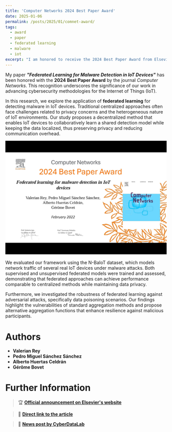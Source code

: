 ```yaml
---
title: 'Computer Networks 2024 Best Paper Award'
date: 2025-01-06
permalink: /posts/2025/01/comnet-award/
tags:
  - award
  - paper
  - federated learning
  - malware
  - iot
excerpt: "I am honored to receive the 2024 Best Paper Award from Elsevier's Computer Networks journal for our work on federated learning for malware detection in IoT."
---
```


My paper _**"Federated Learning for Malware Detection in IoT Devices"**_ has been honored with the **2024 Best Paper Award** by the journal *Computer Networks*. This recognition underscores the significance of our work in advancing cybersecurity methodologies for the Internet of Things (IoT).

In this research, we explore the application of **federated learning** for detecting malware in IoT devices. Traditional centralized approaches often face challenges related to privacy concerns and the heterogeneous nature of IoT environments. Our study proposes a decentralized method that enables IoT devices to collaboratively learn a shared detection model while keeping the data localized, thus preserving privacy and reducing communication overhead.

![Computer Networks Best Paper Award 2024](/images/comnet_award.jpeg)

We evaluated our framework using the N-BaIoT dataset, which models network traffic of several real IoT devices under malware attacks. Both supervised and unsupervised federated models were trained and assessed, demonstrating that federated approaches can achieve performance comparable to centralized methods while maintaining data privacy.

Furthermore, we investigated the robustness of federated learning against adversarial attacks, specifically data poisoning scenarios. Our findings highlight the vulnerabilities of standard aggregation methods and propose alternative aggregation functions that enhance resilience against malicious participants.

# Authors

- **Valerian Rey**
- **Pedro Miguel Sánchez Sánchez**
- **Alberto Huertas Celdrán**
- **Gérôme Bovet**

# Further Information

> 🏆 **[Official announcement on Elsevier's website](https://www.sciencedirect.com/journal/computer-networks/about/awards/computer-networks-2024-best-paper-award)**

> 📄 **[Direct link to the article](https://www.sciencedirect.com/science/article/pii/S1389128621005582)**

> 📰 **[News post by CyberDataLab](https://cyberdatalab.um.es/premio-best-paper-award-2024/)**
